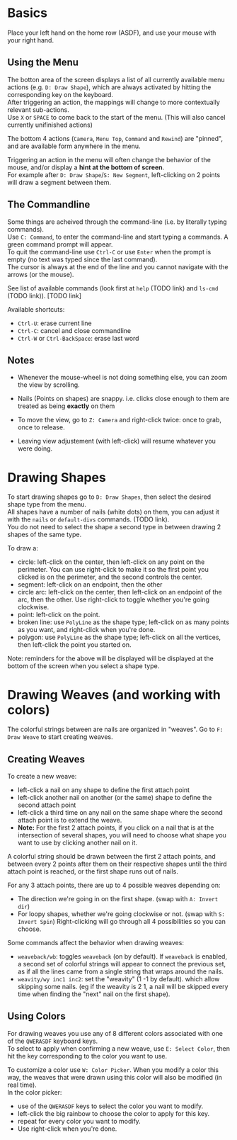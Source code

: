 # Basics
Place your left hand on the home row (ASDF), and use your mouse with your right hand.

## Using the Menu
The botton area of the screen displays a list of all currently available menu actions (e.g. `D: Draw Shape`), which are always activated by hitting the corresponding key on the keyboard.  
After triggering an action, the mappings will change to more contextually relevant sub-actions.  
Use `X` or `SPACE` to come back to the start of the menu. (This will also cancel currently unifinished actions)  

The bottom 4 actions (`Camera`, `Menu Top`, `Command` and `Rewind`) are "pinned", and are available form anywhere in the menu.  

Triggering an action in the menu will often change the behavior of the mouse, and/or display a **hint at the bottom of screen**.  
For example after `D: Draw Shape`/`S: New Segment`, left-clicking on 2 points will draw a segment between them.  

## The Commandline
Some things are acheived through the command-line (i.e. by literally typing commands).  
Use `C: Command`, to enter the command-line and start typing a commands. A green command prompt will appear.  
To quit the command-line use `Ctrl-C` or use `Enter` when the prompt is empty (no text was typed since the last command).  
The cursor is always at the end of the line and you cannot navigate with the arrows (or the mouse).  

See list of available commands (look first at `help` (TODO link) and `ls-cmd` (TODO link)). [TODO link]  

Available shortcuts:
* `Ctrl-U`: erase current line
* `Ctrl-C`: cancel and close commandline
* `Ctrl-W` or `Ctrl-BackSpace`: erase last word

## Notes

* Whenever the mouse-wheel is not doing something else, you can zoom the view by scrolling.
* Nails (Points on shapes) are snappy. i.e. clicks close enough to them are treated as being **exactly** on them

* To move the view, go to `Z: Camera` and right-click twice: once to grab, once to release.
* Leaving view adjustement (with left-click) will resume whatever you were doing.

# Drawing Shapes 
To start drawing shapes go to `D: Draw Shapes`, then select the desired shape type from the menu.  
All shapes have a number of nails (white dots) on them, you can adjust it with the `nails` or `default-divs` commands. (TODO link).  
You do not need to select the shape a second type in between drawing 2 shapes of the same type.  

To draw a:
* circle: left-click on the center, then left-click on any point on the perimeter. You can use right-click to make it so the first point you clicked is on the perimeter, and the second controls the center.
* segment: left-click on an endpoint, then the other
* circle arc: left-click on the center, then left-click on an endpoint of the arc, then the other. Use right-click to toggle whether you're going clockwise.
* point: left-click on the point.
* broken line: use `PolyLine` as the shape type; left-click on as many points as you want, and right-click when you're done.
* polygon: use `PolyLine` as the shape type; left-click on all the vertices, then left-click the point you started on.

Note: reminders for the above will be displayed will be displayed at the bottom of the screen when you select a shape type.

# Drawing Weaves (and working with colors)
The colorful strings between are nails are organized in "weaves".
Go to `F: Draw Weave` to start creating weaves.

## Creating Weaves
To create a new weave: 
* left-click a nail on any shape to define the first attach point 
* left-click another nail on another (or the same) shape to define the second attach point 
* left-click a third time on any nail on the same shape where the second attach point is to extend the weave.
* **Note:** For the first 2 attach points, if you click on a nail that is at the intersection of several shapes, you will need to choose what shape you want to use by clicking another nail on it.

A colorful string should be drawn between the first 2 attach points, and between every 2 points after them on their respective shapes until the third attach point is reached, or the first shape runs out of nails.

For any 3 attach points, there are up to 4 possible weaves depending on:
* The direction we're going in on the first shape. (swap with `A: Invert dir`)
* For loopy shapes, whether we're going clockwise or not. (swap with `S: Invert Spin`)
Right-clicking will go through all 4 possibilities so you can choose.

Some commands affect the behavior when drawing weaves:
* `weaveback/wb`: toggles `weaveback` (on by default). If `weaveback` is enabled, a second set of colorful strings will appear to connect the previous set, as if all the lines came from a single string that wraps around the nails.
* `weavity/wy inc1 inc2`: set the "weavity" (1 -1 by default). which allow skipping some nails. (eg if the weavity is 2 1, a nail will be skipped every time when finding the "next" nail on the first shape).

## Using Colors
For drawing weaves you use any of 8 different colors associated with one of the `QWERASDF` keyboard keys.  
To select to apply when confirming a new weave, use `E: Select Color`, then hit the key corresponding to the color you want to use.  

To customize a color use `W: Color Picker`. When you modify a color this way, the weaves that were drawn using this color will also be modified (in real time).  
In the color picker:
* use of the `QWERASDF` keys to select the color you want to modify.
* left-click the big rainbow to choose the color to apply for this key.
* repeat for every color you want to modify.
* Use right-click when you're done. 






